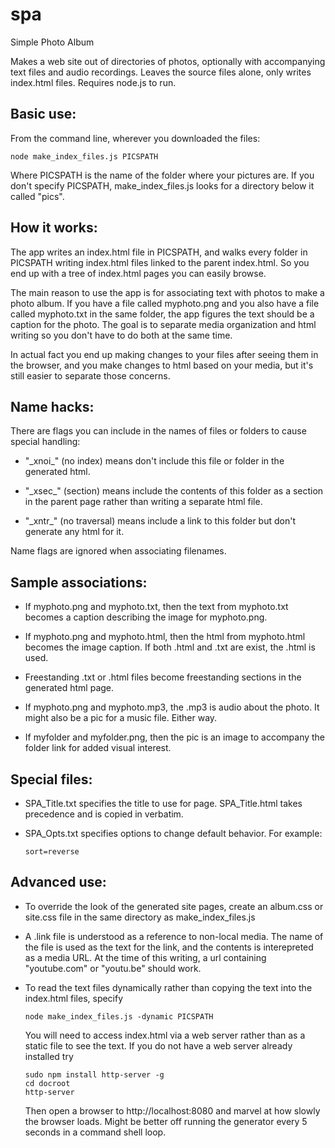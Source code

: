 # spa
Simple Photo Album

Makes a web site out of directories of photos, optionally with accompanying
text files and audio recordings.  Leaves the source files alone, only writes
index.html files.  Requires node.js to run.


Basic use:
---------

From the command line, wherever you downloaded the files:
```
node make_index_files.js PICSPATH
```
Where PICSPATH is the name of the folder where your pictures are.  If you
don't specify PICSPATH, make_index_files.js looks for a directory below it
called "pics".


How it works:
------------

The app writes an index.html file in PICSPATH, and walks every folder in
PICSPATH writing index.html files linked to the parent index.html.  So you
end up with a tree of index.html pages you can easily browse.

The main reason to use the app is for associating text with photos to make a
photo album.  If you have a file called myphoto.png and you also have a file
called myphoto.txt in the same folder, the app figures the text should be a
caption for the photo.  The goal is to separate media organization and html
writing so you don't have to do both at the same time.

In actual fact you end up making changes to your files after seeing them in
the browser, and you make changes to html based on your media, but it's
still easier to separate those concerns.


Name hacks:
----------

There are flags you can include in the names of files or folders to cause
special handling:

  - "&#95;xnoi&#95;" (no index) means don't include this file or folder
    in the generated html.

  - "&#95;xsec&#95;" (section) means include the contents of this folder as
    a section in the parent page rather than writing a separate html file.

  - "&#95;xntr&#95;" (no traversal) means include a link to this folder but
    don't generate any html for it.

Name flags are ignored when associating filenames.


Sample associations:
-------------------

  - If myphoto.png and myphoto.txt, then the text from myphoto.txt becomes
    a caption describing the image for myphoto.png.

  - If myphoto.png and myphoto.html, then the html from myphoto.html becomes
    the image caption.  If both .html and .txt are exist, the .html is used.

  - Freestanding .txt or .html files become freestanding sections in the
    generated html page.

  - If myphoto.png and myphoto.mp3, the .mp3 is audio about the photo.  It
    might also be a pic for a music file.  Either way.

  - If myfolder and myfolder.png, then the pic is an image to accompany the
    folder link for added visual interest. 


Special files:
-------------

  - SPA_Title.txt specifies the title to use for page.  SPA_Title.html
    takes precedence and is copied in verbatim.

  - SPA_Opts.txt specifies options to change default behavior.  For example:
    ```
    sort=reverse
    ```


Advanced use:
------------

  - To override the look of the generated site pages, create an album.css or
    site.css file in the same directory as make_index_files.js

  - A .link file is understood as a reference to non-local media.  The name
    of the file is used as the text for the link, and the contents is
    interepreted as a media URL.  At the time of this writing, a url
    containing "youtube.com" or "youtu.be" should work.

  - To read the text files dynamically rather than copying the text into the
    index.html files, specify
    ```
    node make_index_files.js -dynamic PICSPATH
    ```
    You will need to access index.html via a web server rather than as a
    static file to see the text.  If you do not have a web server already
    installed try 
    ```
    sudo npm install http-server -g
    cd docroot
    http-server
    ```
    Then open a browser to http://localhost:8080 and marvel at how slowly
    the browser loads.  Might be better off running the generator every 5
    seconds in a command shell loop.
    

